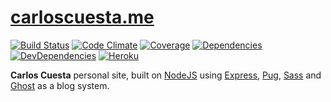 # [carloscuesta.me](https://carloscuesta.me)

[![Build Status](https://img.shields.io/travis/carloscuesta/carloscuesta.me.svg?style=flat-square)](https://travis-ci.org/carloscuesta/carloscuesta.me)
[![Code Climate](https://img.shields.io/codeclimate/github/carloscuesta/carloscuesta.me.svg?style=flat-square)](https://codeclimate.com/github/carloscuesta/carloscuesta.me/)
[![Coverage](https://img.shields.io/coveralls/carloscuesta/carloscuesta.me.svg?style=flat-square)](https://coveralls.io/github/carloscuesta/carloscuesta.me)
[![Dependencies](https://img.shields.io/david/carloscuesta/carloscuesta.me.svg?style=flat-square)](https://david-dm.org/carloscuesta/carloscuesta.me)
[![DevDependencies](https://img.shields.io/david/dev/carloscuesta/carloscuesta.me.svg?style=flat-square)](https://david-dm.org/carloscuesta/carloscuesta.me#info=devDependencies)
[![Heroku](https://img.shields.io/badge/deployed-heroku-430098.svg?style=flat-square)](http://carloscuesta.me)

**Carlos Cuesta** personal site, built on [NodeJS](http://nodejs.org) using [Express](http://expressjs.com), [Pug](https://pugjs.org), [Sass](http://sass-lang.com) and [Ghost](http://ghost.org) as a blog system.
